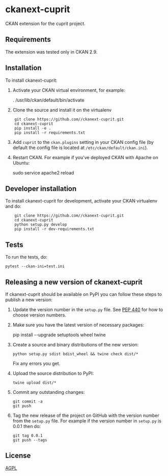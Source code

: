 # ckanext-cuprit

CKAN extension for the cuprit project.

## Requirements

The extension was tested only in CKAN 2.9.

## Installation

To install ckanext-cuprit:

1. Activate your CKAN virtual environment, for example:

     . /usr/lib/ckan/default/bin/activate

2. Clone the source and install it on the virtualenv

```
    git clone https://github.com//ckanext-cuprit.git
    cd ckanext-cuprit
    pip install -e .
	pip install -r requirements.txt
```

3. Add `cuprit` to the `ckan.plugins` setting in your CKAN
   config file (by default the config file is located at
   `/etc/ckan/default/ckan.ini`).

4. Restart CKAN. For example if you've deployed CKAN with Apache on Ubuntu:

     sudo service apache2 reload

## Developer installation

To install ckanext-cuprit for development, activate your CKAN virtualenv and
do:

```
    git clone https://github.com//ckanext-cuprit.git
    cd ckanext-cuprit
    python setup.py develop
    pip install -r dev-requirements.txt
```

## Tests

To run the tests, do:

    pytest --ckan-ini=test.ini


## Releasing a new version of ckanext-cuprit

If ckanext-cuprit should be available on PyPI you can follow these steps to publish a new version:

1. Update the version number in the `setup.py` file. See [PEP 440](http://legacy.python.org/dev/peps/pep-0440/#public-version-identifiers) for how to choose version numbers.

2. Make sure you have the latest version of necessary packages:

    pip install --upgrade setuptools wheel twine

3. Create a source and binary distributions of the new version:

       python setup.py sdist bdist_wheel && twine check dist/*

   Fix any errors you get.

4. Upload the source distribution to PyPI:

       twine upload dist/*

5. Commit any outstanding changes:

       git commit -a
       git push

6. Tag the new release of the project on GitHub with the version number from
   the `setup.py` file. For example if the version number in `setup.py` is
   0.0.1 then do:

       git tag 0.0.1
       git push --tags

## License

[AGPL](https://www.gnu.org/licenses/agpl-3.0.en.html)
